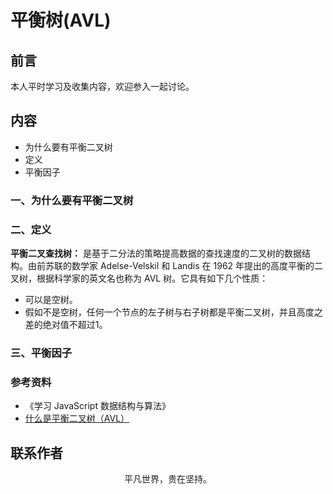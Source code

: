 # 平衡树(AVL)

## 前言

本人平时学习及收集内容，欢迎参入一起讨论。

## 内容

- 为什么要有平衡二叉树
- 定义
- 平衡因子

### 一、为什么要有平衡二叉树

### 二、定义

**平衡二叉查找树：** 是基于二分法的策略提高数据的查找速度的二叉树的数据结构。由前苏联的数学家 Adelse-Velskil 和 Landis 在 1962 年提出的高度平衡的二叉树，根据科学家的英文名也称为 AVL 树。它具有如下几个性质：

- 可以是空树。
- 假如不是空树，任何一个节点的左子树与右子树都是平衡二叉树，并且高度之差的绝对值不超过1。

### 三、平衡因子

### 参考资料

- 《学习 JavaScript 数据结构与算法》
- [什么是平衡二叉树（AVL）](https://mp.weixin.qq.com/s/zav3hOoj6eszlOM7YfgYeA)

## 联系作者

<div align="center">
    <p>
        平凡世界，贵在坚持。
    </p>
    <img :src="$withBase('/about/contact.png')" />
</div>
